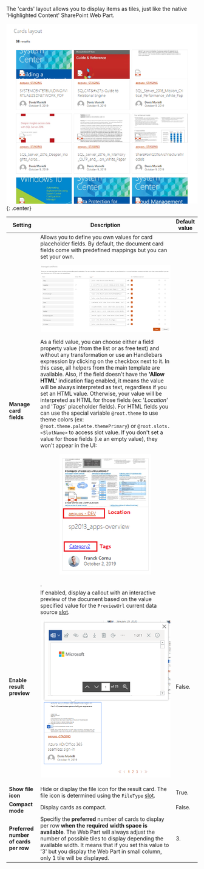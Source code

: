 The 'cards' layout allows you to display items as tiles, just like the native 'Highlighted Content' SharePoint Web Part.

!["Cards layout"](../../../assets/webparts/search-results/layouts/cards_layout.png){: .center}

| Setting | Description | Default value 
| ------- |---------------- | ---------- |
| **Manage card fields** | Allows you to define you own values for card placeholder fields. By default, the document card fields come with predefined mappings but you can set your own.<br><p align="center">[!["Manage card fields"](../../../assets/webparts/search-results/layouts/manage_cards_fields.png)](../../../assets/webparts/search-results/layouts/manage_cards_fields.png)</p> As a field value, you can choose either a field property value (from the list or as free text) and without any transformation or use an Handlebars expression by clicking on the checkbox next to it. In this case, all helpers from the main template are available. Also, if the field doesn't have the **'Allow HTML'** indication flag enabled, it means the value will be always interpreted as text, regardless if you set an HTML value. Otherwise, your value will be interpreted as HTML for those fields (ex: '_Location_' and '_Tags_' placeholder fields). For HTML fields you can use the special variable `@root.theme` to use theme colors (ex: `@root.theme.palette.themePrimary`) or `@root.slots.<SlotName>` to access slot value. If you don't set a value for those fields (i.e an empty value), they won't appear in the UI:</br><p align="center">[!["Card Allow HTML"](../../../assets/webparts/search-results/layouts/card_allow_html.png)](../../../assets/webparts/search-results/layouts/card_allow_html.png)</p>.
| **Enable result preview** | If enabled, display a callout with an interactive preview of the document based on the value specified value for the `PreviewUrl` current data source [slot](../slots.md).</br> <p align="center">[!["Card Preview"](../../../assets/webparts/search-results/layouts/card_preview.png)](../../../assets/webparts/search-results/layouts/card_preview.png)</p> | False.
| **Show file icon** | Hide or display the file icon for the result card. The file icon is determined using the `FileType` [slot](../slots.md). | True.
| **Compact mode** | Display cards as compact. | False.
| **Preferred number of cards per row** | Specifiy the **preferred** number of cards to display per row **when the required width space is available**. The Web Part will always adjust the number of possible tiles to display depending the available width. It means that if you set this value to '3' but you display the Web Part in small column, only 1 tile will be displayed. | 3.
